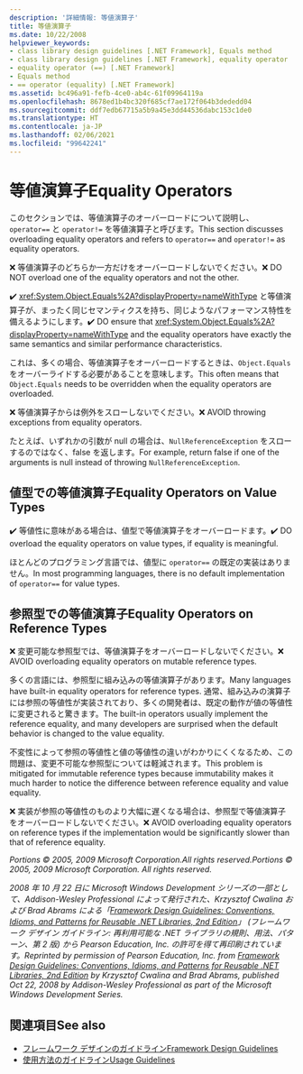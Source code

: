 ```yaml
---
description: '詳細情報: 等値演算子'
title: 等値演算子
ms.date: 10/22/2008
helpviewer_keywords:
- class library design guidelines [.NET Framework], Equals method
- class library design guidelines [.NET Framework], equality operator
- equality operator (==) [.NET Framework]
- Equals method
- == operator (equality) [.NET Framework]
ms.assetid: bc496a91-fefb-4ce0-ab4c-61f09964119a
ms.openlocfilehash: 8678ed1b4bc320f685cf7ae172f064b3dededd04
ms.sourcegitcommit: ddf7edb67715a5b9a45e3dd44536dabc153c1de0
ms.translationtype: HT
ms.contentlocale: ja-JP
ms.lasthandoff: 02/06/2021
ms.locfileid: "99642241"
---
```

# <a name="equality-operators"></a><span data-ttu-id="9ac43-103">等値演算子</span><span class="sxs-lookup"><span data-stu-id="9ac43-103">Equality Operators</span></span>

<span data-ttu-id="9ac43-104">このセクションでは、等値演算子のオーバーロードについて説明し、`operator==` と `operator!=` を等値演算子と呼びます。</span><span class="sxs-lookup"><span data-stu-id="9ac43-104">This section discusses overloading equality operators and refers to `operator==` and `operator!=` as equality operators.</span></span>

 <span data-ttu-id="9ac43-105">❌ 等値演算子のどちらか一方だけをオーバーロードしないでください。</span><span class="sxs-lookup"><span data-stu-id="9ac43-105">❌ DO NOT overload one of the equality operators and not the other.</span></span>

 <span data-ttu-id="9ac43-106">✔️ <xref:System.Object.Equals%2A?displayProperty=nameWithType> と等値演算子が、まったく同じセマンティクスを持ち、同じようなパフォーマンス特性を備えるようにします。</span><span class="sxs-lookup"><span data-stu-id="9ac43-106">✔️ DO ensure that <xref:System.Object.Equals%2A?displayProperty=nameWithType> and the equality operators have exactly the same semantics and similar performance characteristics.</span></span>

 <span data-ttu-id="9ac43-107">これは、多くの場合、等値演算子をオーバーロードするときは、`Object.Equals` をオーバーライドする必要があることを意味します。</span><span class="sxs-lookup"><span data-stu-id="9ac43-107">This often means that `Object.Equals` needs to be overridden when the equality operators are overloaded.</span></span>

 <span data-ttu-id="9ac43-108">❌ 等値演算子からは例外をスローしないでください。</span><span class="sxs-lookup"><span data-stu-id="9ac43-108">❌ AVOID throwing exceptions from equality operators.</span></span>

 <span data-ttu-id="9ac43-109">たとえば、いずれかの引数が null の場合は、`NullReferenceException` をスローするのではなく、false を返します。</span><span class="sxs-lookup"><span data-stu-id="9ac43-109">For example, return false if one of the arguments is null instead of throwing `NullReferenceException`.</span></span>

## <a name="equality-operators-on-value-types"></a><span data-ttu-id="9ac43-110">値型での等値演算子</span><span class="sxs-lookup"><span data-stu-id="9ac43-110">Equality Operators on Value Types</span></span>

 <span data-ttu-id="9ac43-111">✔️ 等値性に意味がある場合は、値型で等値演算子をオーバーロードます。</span><span class="sxs-lookup"><span data-stu-id="9ac43-111">✔️ DO overload the equality operators on value types, if equality is meaningful.</span></span>

 <span data-ttu-id="9ac43-112">ほとんどのプログラミング言語では、値型に `operator==` の既定の実装はありません。</span><span class="sxs-lookup"><span data-stu-id="9ac43-112">In most programming languages, there is no default implementation of `operator==` for value types.</span></span>

## <a name="equality-operators-on-reference-types"></a><span data-ttu-id="9ac43-113">参照型での等値演算子</span><span class="sxs-lookup"><span data-stu-id="9ac43-113">Equality Operators on Reference Types</span></span>

 <span data-ttu-id="9ac43-114">❌ 変更可能な参照型では、等値演算子をオーバーロードしないでください。</span><span class="sxs-lookup"><span data-stu-id="9ac43-114">❌ AVOID overloading equality operators on mutable reference types.</span></span>

 <span data-ttu-id="9ac43-115">多くの言語には、参照型に組み込みの等値演算子があります。</span><span class="sxs-lookup"><span data-stu-id="9ac43-115">Many languages have built-in equality operators for reference types.</span></span> <span data-ttu-id="9ac43-116">通常、組み込みの演算子には参照の等値性が実装されており、多くの開発者は、既定の動作が値の等値性に変更されると驚きます。</span><span class="sxs-lookup"><span data-stu-id="9ac43-116">The built-in operators usually implement the reference equality, and many developers are surprised when the default behavior is changed to the value equality.</span></span>

 <span data-ttu-id="9ac43-117">不変性によって参照の等値性と値の等値性の違いがわかりにくくなるため、この問題は、変更不可能な参照型については軽減されます。</span><span class="sxs-lookup"><span data-stu-id="9ac43-117">This problem is mitigated for immutable reference types because immutability makes it much harder to notice the difference between reference equality and value equality.</span></span>

 <span data-ttu-id="9ac43-118">❌ 実装が参照の等値性のものより大幅に遅くなる場合は、参照型で等値演算子をオーバーロードしないでください。</span><span class="sxs-lookup"><span data-stu-id="9ac43-118">❌ AVOID overloading equality operators on reference types if the implementation would be significantly slower than that of reference equality.</span></span>

 <span data-ttu-id="9ac43-119">*Portions © 2005, 2009 Microsoft Corporation.All rights reserved.*</span><span class="sxs-lookup"><span data-stu-id="9ac43-119">*Portions © 2005, 2009 Microsoft Corporation. All rights reserved.*</span></span>

 <span data-ttu-id="9ac43-120">*2008 年 10 月 22 日に Microsoft Windows Development シリーズの一部として、Addison-Wesley Professional によって発行された、Krzysztof Cwalina および Brad Abrams による「[Framework Design Guidelines: Conventions, Idioms, and Patterns for Reusable .NET Libraries, 2nd Edition](https://www.informit.com/store/framework-design-guidelines-conventions-idioms-and-9780321545619)」 (フレームワーク デザイン ガイドライン: 再利用可能な .NET ライブラリの規則、用法、パターン、第 2 版) から Pearson Education, Inc. の許可を得て再印刷されています。*</span><span class="sxs-lookup"><span data-stu-id="9ac43-120">*Reprinted by permission of Pearson Education, Inc. from [Framework Design Guidelines: Conventions, Idioms, and Patterns for Reusable .NET Libraries, 2nd Edition](https://www.informit.com/store/framework-design-guidelines-conventions-idioms-and-9780321545619) by Krzysztof Cwalina and Brad Abrams, published Oct 22, 2008 by Addison-Wesley Professional as part of the Microsoft Windows Development Series.*</span></span>

## <a name="see-also"></a><span data-ttu-id="9ac43-121">関連項目</span><span class="sxs-lookup"><span data-stu-id="9ac43-121">See also</span></span>

- [<span data-ttu-id="9ac43-122">フレームワーク デザインのガイドライン</span><span class="sxs-lookup"><span data-stu-id="9ac43-122">Framework Design Guidelines</span></span>](index.md)
- [<span data-ttu-id="9ac43-123">使用方法のガイドライン</span><span class="sxs-lookup"><span data-stu-id="9ac43-123">Usage Guidelines</span></span>](usage-guidelines.md)
